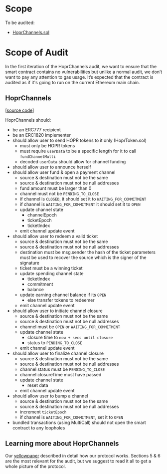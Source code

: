 # Scope

To be audited:

- [HoprChannels.sol](https://github.com/hoprnet/hoprnet/blob/06eb3b0898c49ab2eb3f69b9eb4f3e51f82bb637/packages/ethereum/contracts/HoprChannels.sol)

# Scope of Audit

In the first iteration of the HoprChannels audit, we want to ensure that the smart contract contains no vulnerabilities but unlike a normal audit, we don’t want to pay any attention to gas usage. It’s expected that the contract is audited as if it's going to run on the current Ethereum main chain.

## HoprChannels

[[source code](https://github.com/hoprnet/hoprnet/blob/06eb3b0898c49ab2eb3f69b9eb4f3e51f82bb637/packages/ethereum/contracts/HoprChannels.sol)]

HoprChannels should:

- be an ERC777 recipient
- be an ERC1820 implementer
- should allow user to send HOPR tokens to it only (HoprToken.sol)
  - must only be HOPR tokens
  - must require `userData` to be a specific length for it to call `fundChannelMulti`
  - decoded `userData` should allow for channel funding
- should allow user to announce herself
- should allow user fund & open a payment channel
  - source & destination must not be the same
  - source & destination must not be null addresses
  - fund amount must be larger than 0
  - channel must not be `PENDING_TO_CLOSE`
  - if channel is `CLOSED`, it should set it to `WAITING_FOR_COMMITMENT`
  - if channel is `WAITING_FOR_COMMITMENT` it should set it to `OPEN`
  - update channel state
    - channelEpoch
    - ticketEpoch
    - ticketIndex
  - emit channel update event
- should allow user to redeem a valid ticket
  - source & destination must not be the same
  - source & destination must not be null addresses
  - destination must be msg.sender
    the hash of the ticket parameters must be used to recover the source which is the signer of the signature
  - ticket must be a winning ticket
  - update spending channel state
    - ticketIndex
    - commitment
    - balance
  - update earning channel balance if its `OPEN`
    - else transfer tokens to redeemer
  - emit channel update event
- should allow user to initiate channel closure
  - source & destination must not be the same
  - source & destination must not be null addresses
  - channel must be `OPEN` or `WAITING_FOR_COMMITMENT`
  - update channel state
    - closure time to `now + secs until closure`
    - status to `PENDING_TO_CLOSE`
  - emit channel update event
- should allow user to finalize channel closure
  - source & destination must not be the same
  - source & destination must not be null addresses
  - channel status must be `PENDING_TO_CLOSE`
  - channel closureTime must have passed
  - update channel state
    - reset data
  - emit channel update event
- should allow user to bump a channel
  - source & destination must not be the same
  - source & destination must not be null addresses
  - increment `ticketEpoch`
  - if channel is `WAITING_FOR_COMMITMENT`, set it to `OPEN`
- bundled transactions (using MultiCall) should not open the smart contract to any loopholes

## Learning more about HoprChannels

Our [yellowpaper](https://github.com/hoprnet/hoprnet/blob/whitepaper-v2/docs/yellowpaper/yellowpaper.pdf) described in detail how our protocol works.
Sections 5 & 6 are the most relevant for the audit, but we suggest to read it all to get a whole picture of the protocol.
